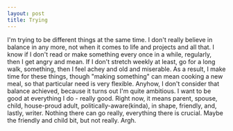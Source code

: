 ```yaml
---
layout: post
title: Trying
---
```


I'm trying to be different things at the same time. I don't really believe in balance in any more, not when it comes to life and projects and all that. I know if I don't read or make something every once in a while, regularly, then I get angry and mean. If I don't stretch weekly at least, go for a long walk, something, then I feel achey and old and miserable. As a result, I make time for these things, though "making something" can mean cooking a new meal, so that particular need is very flexible. Anyhow, I don't consider that balance achieved, because it turns out I'm quite ambitious. I want to be good at everything I do - really good. Right now, it means parent, spouse, child, house-proud adult, politically-aware(kinda), in shape, friendly, and, lastly, writer. Nothing there can go really, everything there is crucial. Maybe the friendly and child bit, but not really. Argh.